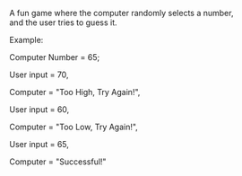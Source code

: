 A fun game where the computer randomly selects a number,  
and the user tries to guess it. 

Example:

Computer Number = 65;

User input = 70,

Computer = "Too High, Try Again!",

User input = 60,

Computer = "Too Low, Try Again!",

User input = 65,

Computer = "Successful!"


